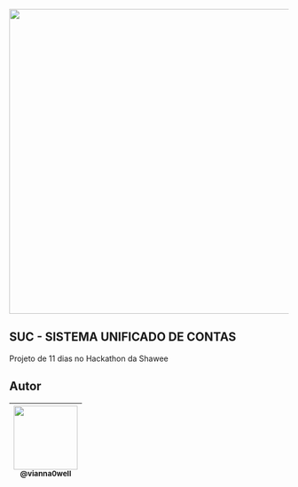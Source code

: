<p align="center">
  <img src="https://user-images.githubusercontent.com/41162196/78941460-1be29400-7a8e-11ea-9e23-fe167ab07bea.jpg" width="550">
 </p>

## SUC - SISTEMA UNIFICADO DE CONTAS

Projeto de 11 dias no Hackathon da Shawee


## Autor

| [<img src="https://avatars3.githubusercontent.com/u/41162196?s=460&v=4" width=115><br><sub>@vianna0well</sub>](https://github.com/Vianna0well) |
| :---: |
